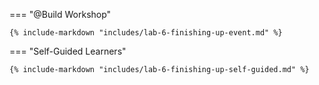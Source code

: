 === "@Build Workshop"

    {% include-markdown "includes/lab-6-finishing-up-event.md" %}

=== "Self-Guided Learners"

    {% include-markdown "includes/lab-6-finishing-up-self-guided.md" %}


